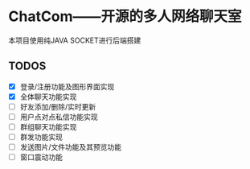 # ChatCom——开源的多人网络聊天室
本项目使用纯JAVA SOCKET进行后端搭建

## TODOS

- [x] 登录/注册功能及图形界面实现
- [x] 全体聊天功能实现
- [ ] 好友添加/删除/实时更新
- [ ] 用户点对点私信功能实现
- [ ] 群组聊天功能实现
- [ ] 群发功能实现
- [ ] 发送图片/文件功能及其预览功能
- [ ] 窗口震动功能

